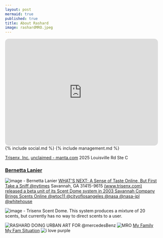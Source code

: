 ```yaml
---
layout: post
mermaid: true
published: true
title: About Rashard
image: rashardMRO.jpeg
---
```


<iframe style="border-radius:12px" src="https://open.spotify.com/embed/track/1gkn90ExKRNAOlhDs4RoW0?utm_source=generator" width="100%" height="352" frameBorder="0" allowfullscreen="" allow="autoplay; clipboard-write; encrypted-media; fullscreen; picture-in-picture" loading="lazy"></iframe>
{% include social.md %}
{% include management.md %}

[Trisenx, Inc.](https://www.bbb.org/us/ga/savannah/profile/computer-hardware/trisenx-inc-0403-235955126)
[unclaimed - manta.com](https://www.manta.com/c/mm33t09/trisenx-holdings-inc)
2025 Louisville Rd Ste C
### [Bernetta Lanier](https://www.savannahga.gov/3028/District-1)
![image - Bernetta Lanier](https://github.com/user-attachments/assets/9b917c10-c97c-460d-834d-bacbcdc3edb2)
[WHAT'S NEXT; A Sense of Taste Online, But First Take a Sniff @nytimes](https://www.nytimes.com/2000/12/21/technology/what-s-next-a-sense-of-taste-online-but-first-take-a-sniff.html)
Savannah, GA 31415-9615
[(www.trisenx.com) released a beta unit of its Scent Dome system in 2003 ](https://www.researchgate.net/figure/Trisenx-Scent-Dome-This-system-produces-a-mixture-of-20-scents-but-currently-has-no-way_fig2_3422717)
[Savannah Company Brings Scents Online @wtoc11 @cityoflosangeles @nasa @nasa-jpl @whitehouse](https://www.wtoc.com/story/3771256/savannah-company-brings-scents-online/)

![image - Trisenx Scent Dome. This system produces a mixture of 20 scents, but currently has no way to direct scents to a user.](https://github.com/user-attachments/assets/cabbc24f-761f-430c-8959-8a159fd07cf1)

![RASHARD DOING URBAN ART FOR @mercedesBenz](https://pbs.twimg.com/media/GUkWbGTbkAAgrya?format=jpg&name=medium)
![MRO](https://assets.science.nasa.gov/dynamicimage/assets/science/psd/mars/resources/detail_files/2/5/25354_mro_team_2016-06-23-web.jpg?w=1600&h=900&fit=clip&crop=faces%2Cfocalpoint)
[My Family](https://x.com/BubbleGumPop510/status/1902124861578944758) [My Fam Situation](https://x.com/BubbleGumPop510/status/1902124482850152701)
![i love purple](https://pbs.twimg.com/media/GYL1VJYakAI54FP?format=jpg&name=large)
